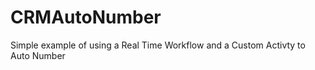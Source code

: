 CRMAutoNumber
=============

Simple example of using a Real Time Workflow and a Custom Activty to Auto Number
